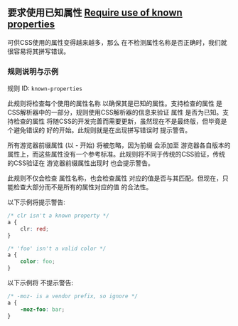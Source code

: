 ## 要求使用已知属性 [Require use of known properties](https://github.com/CSSLint/csslint/wiki/Require-use-of-known-properties)

可供CSS使用的属性变得越来越多，那么 在不检测属性名称是否正确时，我们就很容易将其拼写错误。

### 规则说明与示例

规则 ID: `known-properties`

此规则将检查每个使用的属性名称 以确保其是已知的属性。支持检查的属性 是CSS解析器中的一部分，规则使用CSS解析器的信息来验证 属性 是否为已知。支持检查的属性 将随CSS的开发完善而需要更新，虽然现在不是最终版，但毕竟是个避免错误的 好的开始。此规则就是在出现拼写错误时 提示警告。

所有游览器前缀属性 (以 - 开始) 将被忽略，因为前缀 会添加至 游览器各自版本的属性上，而这些属性没有一个参考标准。此规则将不同于传统的CSS验证，传统的CSS验证在 游览器前缀属性出现时 也会提示警告。

此规则不仅会检查 属性名称，也会检查属性 对应的值是否与其匹配。但现在，只能检查大部分而不是所有的属性对应的值 的合法性。

以下示例将提示警告:

```css
/* clr isn't a known property */
a {
    clr: red;
}

/* 'foo' isn't a valid color */
a {
    color: foo;
}
```

以下示例将 不提示警告:

```css
/* -moz- is a vendor prefix, so ignore */
a {
    -moz-foo: bar;
}
```

